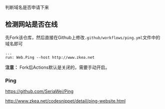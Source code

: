 判断域名是否申请下来

## 检测网站是否在线

先Fork该仓库，然后直接在Github上修改`.github/workflows/ping.yml`文件中的域名即可

```
...
run: Web.Ping --host http://www.zkea.net
```

**注意：** Fork后Actions默认是关闭的，需要手动开启。

### Ping

https://github.com/SeriaWei/Ping

http://www.zkea.net/codesnippet/detail/ping-website.html

